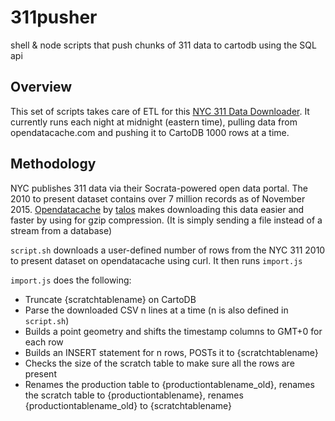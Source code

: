 # 311pusher
shell & node scripts that push chunks of 311 data to cartodb using the SQL api

## Overview
This set of scripts takes care of ETL for this [NYC 311 Data Downloader](http://chriswhong.github.io/311plus/).  It currently runs each night at midnight (eastern time), pulling data from opendatacache.com and pushing it to CartoDB 1000 rows at a time.

## Methodology
NYC publishes 311 data via their Socrata-powered open data portal.  The 2010 to present dataset contains over 7 million records as of November 2015.  [Opendatacache](http://www.opendatacache.com/) by [talos](https://github.com/talos) makes downloading this data easier and faster by using for gzip compression.  (It is simply sending a file instead of a stream from a database)


`script.sh` downloads a user-defined number of rows from the NYC 311 2010 to present dataset on opendatacache using curl.  It then runs `import.js`

`import.js` does the following:

- Truncate {scratchtablename} on CartoDB
- Parse the downloaded CSV n lines at a time (n is also defined in `script.sh`)
- Builds a point geometry and shifts the timestamp columns to GMT+0 for each row
- Builds an INSERT statement for n rows, POSTs it to {scratchtablename}
- Checks the size of the scratch table to make sure all the rows are present
- Renames the production table to {productiontablename_old}, renames the scratch table to {productiontablename}, renames {productiontablename_old} to {scratchtablename}
